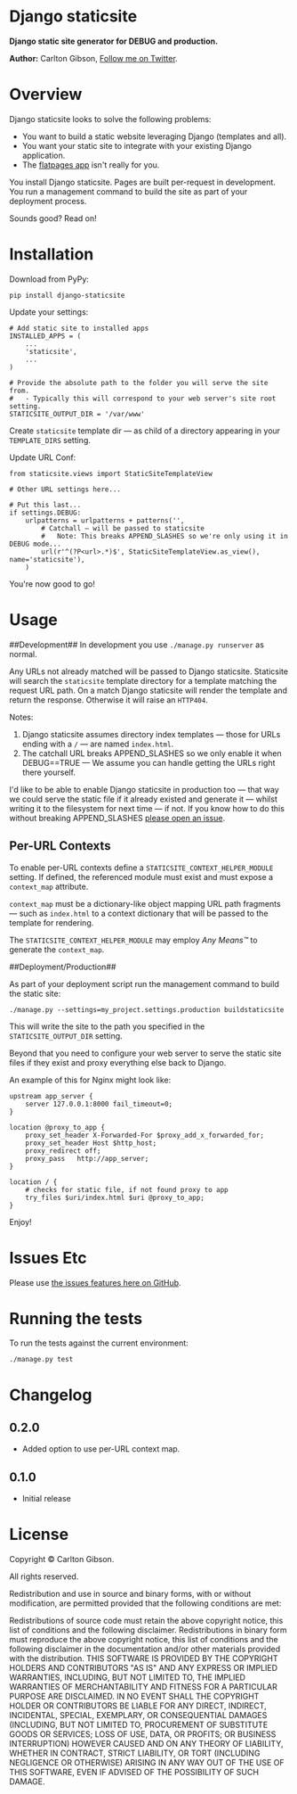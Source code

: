Django staticsite
=================

**Django static site generator for DEBUG and production.**

**Author:** Carlton Gibson, [Follow me on Twitter][1].

Overview
========

Django staticsite looks to solve the following problems:

* You want to build a static website leveraging Django (templates and all).
* You want your static site to integrate with your existing Django application.
* The [flatpages app](https://docs.djangoproject.com/en/dev/ref/contrib/flatpages/) isn't really for you.

You install Django staticsite. Pages are built per-request in development. You run a management command to build the site as part of your deployment process.

Sounds good? Read on!

Installation
============

Download from PyPy:

    pip install django-staticsite

Update your settings:

    # Add static site to installed apps
    INSTALLED_APPS = (
        ...
        'staticsite',
        ...
    )

    # Provide the absolute path to the folder you will serve the site from.
    #   - Typically this will correspond to your web server's site root setting.
    STATICSITE_OUTPUT_DIR = '/var/www'

Create `staticsite` template dir — as child of a directory appearing in your `TEMPLATE_DIRS` setting.

Update URL Conf:

    from staticsite.views import StaticSiteTemplateView

    # Other URL settings here...

    # Put this last...
    if settings.DEBUG:
        urlpatterns = urlpatterns + patterns('',
            # Catchall — will be passed to staticsite
            #   Note: This breaks APPEND_SLASHES so we're only using it in DEBUG mode...
            url(r'^(?P<url>.*)$', StaticSiteTemplateView.as_view(), name='staticsite'),
        )

You're now good to go!

Usage
=====

##Development##
In development you use `./manage.py runserver` as normal.

Any URLs not already matched will be passed to Django staticsite. Staticsite will search the `staticsite` template directory for a template matching the request URL path. On a match Django staticsite will render the template and return the response. Otherwise it will raise an `HTTP404`.

Notes:

1. Django staticsite assumes directory index templates — those for URLs ending with a `/` — are named `index.html`.
2. The catchall URL breaks APPEND_SLASHES so we only enable it when DEBUG==TRUE — We assume you can handle getting the URLs right there yourself.

I'd like to be able to enable Django staticsite in production too — that way we could serve the static file if it already existed and generate it — whilst writing it to the filesystem for next time — if not. If you know how to do this without breaking APPEND_SLASHES [please open an issue](https://github.com/carltongibson/django-staticsite/issues/new).

## Per-URL Contexts ##

To enable per-URL contexts define a `STATICSITE_CONTEXT_HELPER_MODULE` setting. If defined, the referenced
module must exist and must expose a `context_map` attribute.

`context_map` must be a dictionary-like object mapping URL path fragments — such as `index.html` to a context
dictionary that will be passed to the template for rendering.

The `STATICSITE_CONTEXT_HELPER_MODULE` may employ _Any Means™_ to generate the `context_map`.


##Deployment/Production##

As part of your deployment script run the management command to build the static site:

    ./manage.py --settings=my_project.settings.production buildstaticsite

This will write the site to the path you specified in the `STATICSITE_OUTPUT_DIR` setting.

Beyond that you need to configure your web server to serve the static site files if they exist and proxy everything else back to Django.

An example of this for Nginx might look like:

    upstream app_server {
        server 127.0.0.1:8000 fail_timeout=0;
    }

    location @proxy_to_app {
        proxy_set_header X-Forwarded-For $proxy_add_x_forwarded_for;
        proxy_set_header Host $http_host;
        proxy_redirect off;
        proxy_pass   http://app_server;
    }

    location / {
        # checks for static file, if not found proxy to app
        try_files $uri/index.html $uri @proxy_to_app;
    }

Enjoy!

Issues Etc
==========

Please use [the issues features here on GitHub](https://github.com/carltongibson/django-staticsite/issues).


Running the tests
=================

To run the tests against the current environment:

    ./manage.py test

Changelog
=========

0.2.0
-----

* Added option to use per-URL context map.


0.1.0
-----

* Initial release

License
=======

Copyright © Carlton Gibson.

All rights reserved.

Redistribution and use in source and binary forms, with or without
modification, are permitted provided that the following conditions are met:

Redistributions of source code must retain the above copyright notice, this
list of conditions and the following disclaimer.
Redistributions in binary form must reproduce the above copyright notice, this
list of conditions and the following disclaimer in the documentation and/or
other materials provided with the distribution.
THIS SOFTWARE IS PROVIDED BY THE COPYRIGHT HOLDERS AND CONTRIBUTORS "AS IS" AND
ANY EXPRESS OR IMPLIED WARRANTIES, INCLUDING, BUT NOT LIMITED TO, THE IMPLIED
WARRANTIES OF MERCHANTABILITY AND FITNESS FOR A PARTICULAR PURPOSE ARE
DISCLAIMED. IN NO EVENT SHALL THE COPYRIGHT HOLDER OR CONTRIBUTORS BE LIABLE
FOR ANY DIRECT, INDIRECT, INCIDENTAL, SPECIAL, EXEMPLARY, OR CONSEQUENTIAL
DAMAGES (INCLUDING, BUT NOT LIMITED TO, PROCUREMENT OF SUBSTITUTE GOODS OR
SERVICES; LOSS OF USE, DATA, OR PROFITS; OR BUSINESS INTERRUPTION) HOWEVER
CAUSED AND ON ANY THEORY OF LIABILITY, WHETHER IN CONTRACT, STRICT LIABILITY,
OR TORT (INCLUDING NEGLIGENCE OR OTHERWISE) ARISING IN ANY WAY OUT OF THE USE
OF THIS SOFTWARE, EVEN IF ADVISED OF THE POSSIBILITY OF SUCH DAMAGE.

[1]: http://twitter.com/carltongibson
